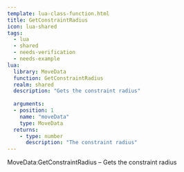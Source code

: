 ```yaml
---
template: lua-class-function.html
title: GetConstraintRadius
icon: lua-shared
tags:
  - lua
  - shared
  - needs-verification
  - needs-example
lua:
  library: MoveData
  function: GetConstraintRadius
  realm: shared
  description: "Gets the constraint radius"
  
  arguments:
  - position: 1
    name: "moveData"
    type: MoveData
  returns:
    - type: number
      description: "The constraint radius"
---
```


<div class="lua__search__keywords">
MoveData:GetConstraintRadius &#x2013; Gets the constraint radius
</div>
